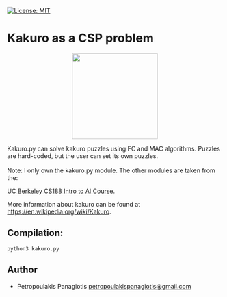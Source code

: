 [![License: MIT](https://img.shields.io/badge/License-MIT-yellow.svg)](https://opensource.org/licenses/MIT)
# Kakuro as a CSP problem 
<p align="center">
  <img  width="200" height="200" src="https://upload.wikimedia.org/wikipedia/commons/thumb/c/c8/Kakuro_black_box.svg/375px-Kakuro_black_box.svg.png">
</p>
Kakuro.py can solve kakuro puzzles using FC and MAC algorithms. Puzzles are hard-coded, but the user can set its own puzzles. <br /><br />
Note: I only own the kakuro.py module. The other modules are taken from the: <br />

[UC Berkeley CS188 Intro to AI Course](http://ai.berkeley.edu/home.html). 

More information about kakuro can be found at https://en.wikipedia.org/wiki/Kakuro.

## Compilation: 
```
python3 kakuro.py
```

## Author
* Petropoulakis Panagiotis petropoulakispanagiotis@gmail.com
